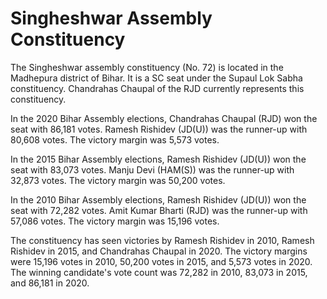 # Singheshwar Assembly Constituency

The Singheshwar assembly constituency (No. 72) is located in the Madhepura district of Bihar. It is a SC seat under the Supaul Lok Sabha constituency. Chandrahas Chaupal of the RJD currently represents this constituency.

In the 2020 Bihar Assembly elections, Chandrahas Chaupal (RJD) won the seat with 86,181 votes. Ramesh Rishidev (JD(U)) was the runner-up with 80,608 votes. The victory margin was 5,573 votes.

In the 2015 Bihar Assembly elections, Ramesh Rishidev (JD(U)) won the seat with 83,073 votes. Manju Devi (HAM(S)) was the runner-up with 32,873 votes. The victory margin was 50,200 votes.

In the 2010 Bihar Assembly elections, Ramesh Rishidev (JD(U)) won the seat with 72,282 votes. Amit Kumar Bharti (RJD) was the runner-up with 57,086 votes. The victory margin was 15,196 votes.

The constituency has seen victories by Ramesh Rishidev in 2010, Ramesh Rishidev in 2015, and Chandrahas Chaupal in 2020. The victory margins were 15,196 votes in 2010, 50,200 votes in 2015, and 5,573 votes in 2020. The winning candidate's vote count was 72,282 in 2010, 83,073 in 2015, and 86,181 in 2020.
